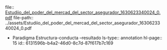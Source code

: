 file:: [Estudiio_del_poder_del_mercad_del_sector_asegurador_1630623340024_0.pdf](../assets/Estudiio_del_poder_del_mercad_del_sector_asegurador_1630623340024_0.pdf)
file-path:: ../assets/Estudiio_del_poder_del_mercad_del_sector_asegurador_1630623340024_0.pdf

- Paradigma Estructura-conducta –resultado
  ls-type:: annotation
  hl-page:: 15
  id:: 6131596b-b4a2-46d0-8c7d-87f617b7c169